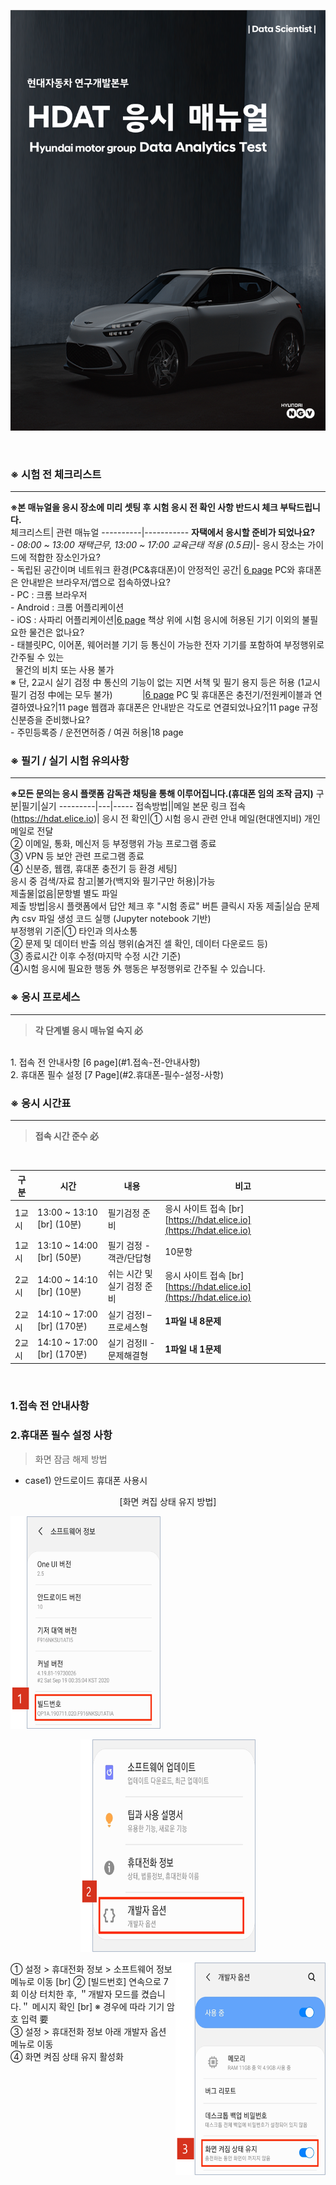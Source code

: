 ![메인 페이지](/이미지/그림7.png)

<br>
    
### ※ 시험 전 체크리스트  
---
**※본 매뉴얼을 응시 장소에 미리 셋팅 후 시험 응시 전 확인 사항 반드시 체크 부탁드립니다.**    
체크리스트| 관련 매뉴얼
----------|-----------
**자택에서 응시할 준비가 되었나요?** <br> - *08:00 ~ 13:00 재택근무, 13:00 ~ 17:00 교육근태 적용 (0.5日)*|-
응시 장소는 가이드에 적합한 장소인가요? <br> - 독립된 공간이며 네트워크 환경(PC&휴대폰)이 안정적인 공간| [6 page](#1.접속-전-안내사항)
PC와 휴대폰은 안내받은 브라우저/앱으로 접속하였나요? <br> - PC : 크롬 브라우저 <br> - Android : 크롬 어플리케이션 <br> - iOS : 사파리 어플리케이션|[6 page](#1.접속-전-안내사항)
책상 위에 시험 응시에 허용된 기기 이외의 불필요한 물건은 없나요? <br> - 태블릿PC, 이어폰, 웨어러블 기기 등 통신이 가능한 전자 기기를 포함하여 부정행위로 간주될 수 있는 <br> &nbsp;&nbsp;물건의 비치 또는 사용 불가 <br> ※ 단, 2교시 실기 검정 中 통신의 기능이 없는 지면 서책 및 필기 용지 등은 허용 (1교시 필기 검정 中에는 모두 불가)&nbsp;&nbsp;&nbsp;&nbsp;&nbsp;&nbsp;&nbsp;&nbsp;&nbsp;&nbsp;&nbsp;&nbsp;|[6 page](#1.접속-전-안내사항)
PC 및 휴대폰은 충전기/전원케이블과 연결하였나요?|11 page
웹캠과 휴대폰은 안내받은 각도로 연결되었나요?|11 page
규정 신분증을 준비했나요? <br> - 주민등록증 / 운전면허증 / 여권 허용|18 page
<br>    
    
### ※ 필기 / 실기 시험 유의사항
---
**※모든 문의는 응시 플랫폼 감독관 채팅을 통해 이루어집니다.(휴대폰 임의 조작 금지)**
구분|필기|실기
---------|---|-----
접속방법||메일 본문 링크 접속(https://hdat.elice.io)|
응시 전 확인|① 시험 응시 관련 안내 메일(현대엔지비) 개인 메일로 전달 <br> ② 이메일, 통화, 메신저 등 부정행위 가능 프로그램 종료 <br> ③ VPN 등 보안 관련 프로그램 종료 <br>  ④ 신분증, 웹캠, 휴대폰 충전기 등 환경 세팅]     
응시 중 검색/자료 참고|불가(백지와 필기구만 허용)|가능    
제출물|없음|문항별 별도 파일    
제출 방법|응시 플랫폼에서 답안 체크 후 "시험 종료" 버튼 클릭시 자동 제출|실습 문제 內 csv 파일 생성 코드 실행 (Jupyter notebook 기반)    
부정행위 기준|① 타인과 의사소통 <br> ② 문제 및 데이터 반출 의심 행위(숨겨진 셀 확인, 데이터 다운로드 등) <br> ③ 종료시간 이후 수정(마지막 수정 시간 기준) <br> ④시험 응시에 필요한 행동 外 행동은 부정행위로 간주될 수 있습니다.
<br>    
    
### ※ 응시 프로세스
---
> **각 단계별 응시 매뉴얼 숙지 必**
<br>    
1. 접속 전 안내사항    [6 page](#1.접속-전-안내사항) <br>
2. 휴대폰 필수 설정    [7 Page](#2.휴대폰-필수-설정-사항)

    
### ※ 응시 시간표
---
> **접속 시간 준수 必**
<br>    
    
구분|시간|내용|비고
---|----|----|-----
1교시|13:00 ~ 13:10 [br] (10분)|필기검정 준비|응시 사이트 접속 [br] [https://hdat.elice.io](https://hdat.elice.io)
1교시|13:10 ~ 14:00 [br] (50분)|필기 검정 - 객관/단답형 | 10문항
2교시|14:00 ~ 14:10 [br] (10분)|쉬는 시간 및 실기 검정 준비|응시 사이트 접속 [br] [https://hdat.elice.io](https://hdat.elice.io)
2교시|14:10 ~ 17:00 [br] (170분)|실기 검정Ⅰ – 프로세스형|**1파일 내 8문제**
2교시|14:10 ~ 17:00 [br] (170분)|실기 검정Ⅱ - 문제해결형|**1파일 내 1문제**
<br>

### 1.접속 전 안내사항 



### 2.휴대폰 필수 설정 사항      
> 화면 잠금 해제 방법
- case1) 안드로이드 휴대폰 사용시
<p align="center"> [화면 켜집 상태 유지 방법] </p>
<img src="./이미지/그림1.png" width="240" height="340"/> <p align="center"><img src="./이미지/그림2.png" width="280" height="340"/> </p><img src="./이미지/그림3.png" align="right" width="240" height="340"/>



① 설정 > 휴대전화 정보 > 소프트웨어 정보 메뉴로 이동 [br]
② [빌드번호] 연속으로 7회 이상 터치한 후, ＂개발자 모드를 켰습니다.＂ 메시지 확인 [br] ※ 경우에 따라 기기 암호 입력 要     
③ 설정 > 휴대전화 정보 아래 개발자 옵션 메뉴로 이동    
④ 화면 켜짐 상태 유지 활성화    

